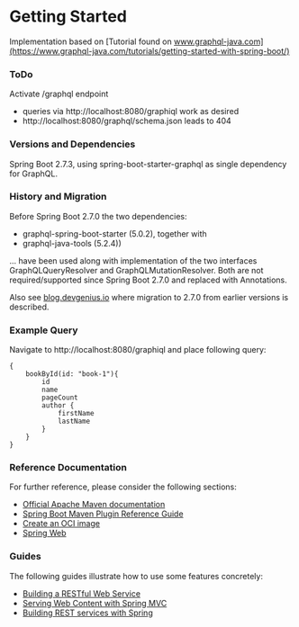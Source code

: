 # Getting Started
Implementation based on [Tutorial found on www.graphql-java.com](https://www.graphql-java.com/tutorials/getting-started-with-spring-boot/)

### ToDo
Activate /graphql endpoint
- queries via http://localhost:8080/graphiql work as desired
- http://localhost:8080/graphql/schema.json leads to 404

### Versions and Dependencies
Spring Boot 2.7.3, using spring-boot-starter-graphql as single dependency for GraphQL.

### History and Migration
Before Spring Boot 2.7.0 the two dependencies: 
* graphql-spring-boot-starter (5.0.2), together with
* graphql-java-tools (5.2.4))

... have been used along with implementation of the two interfaces GraphQLQueryResolver and GraphQLMutationResolver.
Both are not required/supported since Spring Boot 2.7.0 and replaced with Annotations.  

Also see [blog.devgenius.io](https://blog.devgenius.io/graphql-with-spring-boot-starter-graphql-7b406998c0b5)
where migration to 2.7.0 from earlier versions is described.

### Example Query
Navigate to http://localhost:8080/graphiql and place following query:
```
{
    bookById(id: "book-1"){
        id
        name
        pageCount
        author {
            firstName
            lastName
        }
    }
}
```

### Reference Documentation
For further reference, please consider the following sections:

* [Official Apache Maven documentation](https://maven.apache.org/guides/index.html)
* [Spring Boot Maven Plugin Reference Guide](https://docs.spring.io/spring-boot/docs/2.7.3/maven-plugin/reference/html/)
* [Create an OCI image](https://docs.spring.io/spring-boot/docs/2.7.3/maven-plugin/reference/html/#build-image)
* [Spring Web](https://docs.spring.io/spring-boot/docs/2.7.3/reference/htmlsingle/#web)

### Guides
The following guides illustrate how to use some features concretely:

* [Building a RESTful Web Service](https://spring.io/guides/gs/rest-service/)
* [Serving Web Content with Spring MVC](https://spring.io/guides/gs/serving-web-content/)
* [Building REST services with Spring](https://spring.io/guides/tutorials/rest/)

